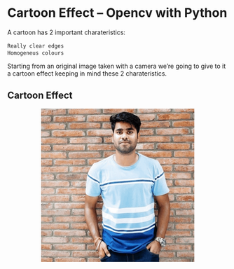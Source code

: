 # Cartoon Effect – Opencv with Python

A cartoon has 2 important charateristics:

    Really clear edges
    Homogeneus colours

Starting from an original image taken with a camera we’re going to give to it a cartoon effect keeping in mind these 2 charateristics.

## Cartoon Effect 

<p align="center">
  <img src="/result_img/cartton_effect.gif" width="350" title="hover text">
</p>
